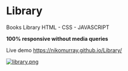 # Library
Books Library HTML - CSS - JAVASCRIPT

**100% responsive without media queries**


Live demo https://nikomurray.github.io/Library/

[![library.png](https://i.postimg.cc/gjHCZGQy/library.png)](https://postimg.cc/YLjDcBpj)
